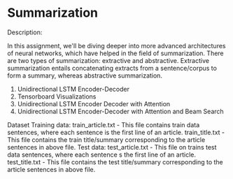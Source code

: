 # Summarization

Description:

In this assignment, we'll be diving deeper into more advanced architectures of neural networks, which have helped in the field of summarization. There are two types of summarization: extractive and abstractive. Extractive summarization entails concatenating extracts from a sentence/corpus to form a summary, whereas abstractive summarization.

1.   Unidirectional LSTM Encoder-Decoder
2.   Tensorboard Visualizations
3.   Unidirectional LSTM Encoder Decoder with Attention
4.   Unidirectional LSTM Encoder-Decoder with Attention and Beam Search

Dataset
Training   data:
train_article.txt - This file contains train data sentences, where each sentence is the first line of an article.
train_title.txt  - This file contains the train title/summary corresponding to the article sentences in above file.
Test data:
test_article.txt  - This file  on trains test data sentences, where each sentence  s the first line of an article.
test_title.txt  - This file contains the test title/summary corresponding to the article sentences in above file.